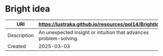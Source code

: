 # Bright idea

URI|https://lustraka.github.io/resources/pol14/BrightIdea
-|-
Description|An unexpected insight or intuition that advances problem-solving.
Created|2025-03-03

